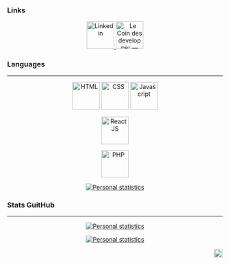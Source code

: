 ### Links
<p align="center">
    <a href="https://www.linkedin.com/in/thomas-bortolato-19134a1a4/">
        <img
            src="https://cdn.discordapp.com/attachments/900396449852973106/920313900589785118/linkedin.png"
            width="64" height="64"
        alt="Linkedin"
        />
    </a>
    <a href="https://discord.gg/kmfdmAzbJq">
        <img
            src="https://cdn.discordapp.com/attachments/900396449852973106/920314394959827014/icons8-nouveau-logo-discord-48.png"
            width="64" height="64"
            alt="Le Coin des developper — Discord d'entre-aide développement"
        />
    </a>
</p>

### Languages
---

<p align="center">
    <img
        src="https://upload.wikimedia.org/wikipedia/commons/thumb/6/61/HTML5_logo_and_wordmark.svg/1200px-HTML5_logo_and_wordmark.svg.png"
        width="64" height="64"
        alt="HTML"
    />
    <img
        src="https://cdn.iconscout.com/icon/free/png-256/css3-8-1175200.png"
        width="64" height="64"
        alt="CSS"
    />
    <img
        src="https://cdn.iconscout.com/icon/free/png-256/javascript-2038874-1720087.png"
        width="64" height="64"
        alt="Javascript"
    />
</p>

<p align="center">
    <img
        src="https://files.readme.io/320345b-React_Logo_256x256.png"
        width="64" height="64"
        alt="React JS"
    />
</p>

<p align="center">
    <img
        src="https://www.grafics.fr/wp-content/uploads/2015/01/php-copyright-avec-les-annees-01.png"
        width="64" height="64"
        alt="PHP"
   />
<p align="center">
    <a href="https://github.com/anuraghazra/github-readme-stats"><img src="https://camo.githubusercontent.com/45c6e1b432f316d9a2ba57811087af5961791889bf830c7b04d9410b9c6594da/68747470733a2f2f6769746875622d726561646d652d73746174732e76657263656c2e6170702f6170692f77616b6174696d653f757365726e616d653d74686f6d6173333730267468656d653d6461726b" alt="Personal statistics" data-canonical-src="https://github-readme-stats.vercel.app/api?username=thomas370&theme=dark&show_icons=true" style="max-width: 100%;"></a>
</p>

### Stats GuitHub
---
<p align="center">
    <a href="https://github.com/anuraghazra/github-readme-stats"><img src="https://camo.githubusercontent.com/a49bd69057381c90dff8543217d33e4e6d56cf7ee325d3745599574a3e37baef/68747470733a2f2f6769746875622d726561646d652d73746174732e76657263656c2e6170702f6170692f746f702d6c616e67732f3f757365726e616d653d74686f6d6173333730267468656d653d6461726b" alt="Personal statistics" data-canonical-src="https://github-readme-stats.vercel.app/api?username=thomas370&theme=dark&show_icons=true" style="max-width: 100%;"></a>
</p>


<p align="center">
    <a href="https://github.com/anuraghazra/github-readme-stats"><img src="https://camo.githubusercontent.com/5e97fd7c4aae01c8db9a18a8f3647daaef3e60f0f7c116e4d845795416f99e38/68747470733a2f2f6769746875622d726561646d652d73746174732e76657263656c2e6170702f6170693f757365726e616d653d74686f6d6173333730267468656d653d6461726b2673686f775f69636f6e733d74727565" alt="Personal statistics" data-canonical-src="https://github-readme-stats.vercel.app/api?username=thomas370&theme=dark&show_icons=true" style="max-width: 100%;"></a>
</p>

<a href="hhttps://twitter.com/Thomasbortolat3">
  <img align="right" alt="thomasBortolato | Twitter" width="21px" src="https://cdn.discordapp.com/attachments/900396449852973106/920330948028022844/5a3a185132ceb1.89894673151375675320812609.png" />
</a>
